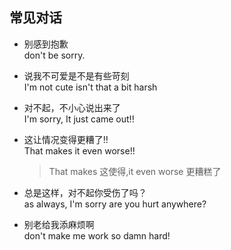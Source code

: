 ## 常见对话

+ 别感到抱歉<br>
don't be sorry.

+ 说我不可爱是不是有些苛刻<br>
I'm not cute isn't that a bit harsh

+ 对不起，不小心说出来了<br>
I'm sorry, It just came out!!

+ 这让情况变得更糟了!!<br>
That makes it even worse!!
    >That makes 这使得,it even worse 更糟糕了

+ 总是这样，对不起你受伤了吗？<br>
as always, I'm sorry are you hurt anywhere?

+ 别老给我添麻烦啊<br>
  don't make me work so damn hard!